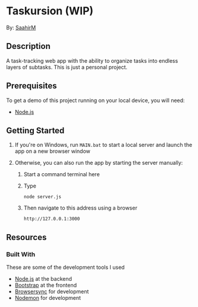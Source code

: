 # Taskursion (WIP)

By: [SaahirM](https://github.com/SaahirM)

## Description
A task-tracking web app with the ability to organize tasks into endless layers of subtasks. This is just a personal project.

## Prerequisites
To get a demo of this project running on your local device, you will need:
- [Node.js](https://nodejs.org/)

## Getting Started

1. If you're on Windows, run `MAIN.bat` to start a local server and launch the app on a new browser window

1. Otherwise, you can also run the app by starting the server manually:
	1. Start a command terminal here
	1. Type

		```
		node server.js
		```
	1. Then navigate to this address using a browser

		```
		http://127.0.0.1:3000
		```

## Resources

### Built With

These are some of the development tools I used

- [Node.js](https://nodejs.org/) at the backend
- [Bootstrap](https://getbootstrap.com/) at the frontend
- [Browsersync](https://browsersync.io/) for development
- [Nodemon](https://nodemon.io/) for development